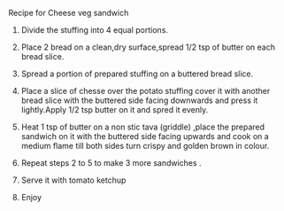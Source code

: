 Recipe for Cheese veg sandwich
1) Divide the stuffing into 4 equal portions.

2) Place 2 bread on a clean,dry surface,spread 1/2 tsp of butter on each bread slice.

3) Spread a portion of prepared stuffing on a buttered bread slice.

4) Place a slice of chesse over the potato stuffing cover it with another bread slice with the buttered side facing downwards and press it lightly.Apply 1/2 tsp butter on it and spred it evenly.

5) Heat 1 tsp of butter on a non stic tava (griddle) ,place the prepared sandwich on it with the buttered side facing upwards and cook on a medium flame till both sides turn crispy and golden brown in colour.

6) Repeat steps 2 to 5 to make 3 more sandwiches .

7) Serve it with tomato ketchup

8) Enjoy


